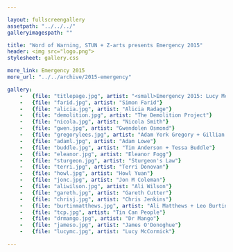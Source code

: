 ```yaml
---

layout: fullscreengallery
assetpath: "../../../"
galleryimagespath: ""

title: "Word of Warning, STUN + Z-arts presents Emergency 2015"
header: <img src="logo.png">
stylesheet: gallery.css

more_link: Emergency 2015
more_url: "../../archive/2015-emergency"

gallery:
    -   {file: "titlepage.jpg", artist: "<small>Emergency 2015: Lucy McCormick</small>", show: "<small>Images copyright &copy;2015 Word of Warning</small>"}
    -   {file: "farid.jpg", artist: "Simon Farid"}
    -   {file: "alicia.jpg", artist: "Alicia Radage"}
    -   {file: "demolition.jpg", artist: "The Demolition Project"}
    -   {file: "nicola.jpg", artist: "Nicola Smith"}
    -   {file: "gwen.jpg", artist: "Gwendolen Osmond"}
    -   {file: "gregorylees.jpg", artist: "Adam York Gregory + Gillian Jane Lees"}
    -   {file: "adaml.jpg", artist: "Adam Lowe"}
    -   {file: "buddle.jpg", artist: "Tim Anderson + Tessa Buddle"}
    -   {file: "eleanor.jpg", artist: "Eleanor Fogg"}
    -   {file: "sturgeon.jpg", artist: "Sturgeon's Law"}
    -   {file: "terri.jpg", artist: "Terri Donovan"}
    -   {file: "howl.jpg", artist: "Howl Yuan"}
    -   {file: "jonc.jpg", artist: "Jon M Coleman"}
    -   {file: "aliwilson.jpg", artist: "Ali Wilson"}
    -   {file: "gareth.jpg", artist: "Gareth Cutter"}
    -   {file: "chrisj.jpg", artist: "Chris Jenkins"}
    -   {file: "burtinmatthews.jpg", artist: "Ali Matthews + Leo Burtin"}
    -   {file: "tcp.jpg", artist: "Tin Can People"}
    -   {file: "drmango.jpg", artist: "Dr Mango"}
    -   {file: "jameso.jpg", artist: "James O'Donoghue"}
    -   {file: "lucymc.jpg", artist: "Lucy McCormick"} 
 
---
```

